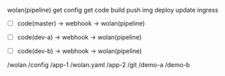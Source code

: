 

wolan(pipeline)
	get config
	get code
	build
	push img
	deploy
	update ingress


- [ ] code(master)    -> webhook      -> wolan(pipeline)
- [ ] code(dev-a)     -> webhook      -> wolan(pipeline)
- [ ] code(dev-b)     -> webhook      -> wolan(pipeline)


/wolan
    /config
        /app-1
            /wolan.yaml
        /app-2
    /git
        /demo-a
        /demo-b


